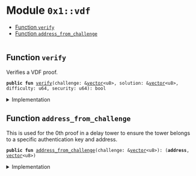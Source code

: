 
<a name="0x1_vdf"></a>

# Module `0x1::vdf`



-  [Function `verify`](#0x1_vdf_verify)
-  [Function `address_from_challenge`](#0x1_vdf_address_from_challenge)


<pre><code></code></pre>



<a name="0x1_vdf_verify"></a>

## Function `verify`

Verifies a VDF proof.


<pre><code><b>public</b> <b>fun</b> <a href="vdf.md#0x1_vdf_verify">verify</a>(challenge: &<a href="vector.md#0x1_vector">vector</a>&lt;u8&gt;, solution: &<a href="vector.md#0x1_vector">vector</a>&lt;u8&gt;, difficulty: u64, security: u64): bool
</code></pre>



<details>
<summary>Implementation</summary>


<pre><code><b>native</b> <b>public</b> <b>fun</b> <a href="vdf.md#0x1_vdf_verify">verify</a>(
	challenge: &<a href="vector.md#0x1_vector">vector</a>&lt;u8&gt;,
	solution: &<a href="vector.md#0x1_vector">vector</a>&lt;u8&gt;,
	difficulty: u64,
	security: u64,
): bool;
</code></pre>



</details>

<a name="0x1_vdf_address_from_challenge"></a>

## Function `address_from_challenge`

This is used for the 0th proof in a delay tower to ensure the tower belongs to a specific
authentication key and address.


<pre><code><b>public</b> <b>fun</b> <a href="vdf.md#0x1_vdf_address_from_challenge">address_from_challenge</a>(challenge: &<a href="vector.md#0x1_vector">vector</a>&lt;u8&gt;): (<b>address</b>, <a href="vector.md#0x1_vector">vector</a>&lt;u8&gt;)
</code></pre>



<details>
<summary>Implementation</summary>


<pre><code><b>native</b> <b>public</b> <b>fun</b> <a href="vdf.md#0x1_vdf_address_from_challenge">address_from_challenge</a>(challenge: &<a href="vector.md#0x1_vector">vector</a>&lt;u8&gt;): (<b>address</b>, <a href="vector.md#0x1_vector">vector</a>&lt;u8&gt;);
</code></pre>



</details>


[move-book]: https://move-language.github.io/move/introduction.html
